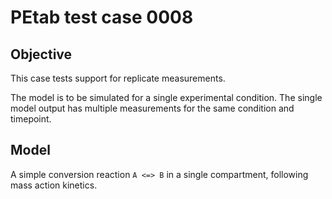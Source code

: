 # PEtab test case 0008

## Objective 

This case tests support for replicate measurements.

The model is to be simulated for a single experimental condition. The single
model output has multiple measurements for the same condition and timepoint.

## Model

A simple conversion reaction `A <=> B` in a single compartment, following
mass action kinetics.
